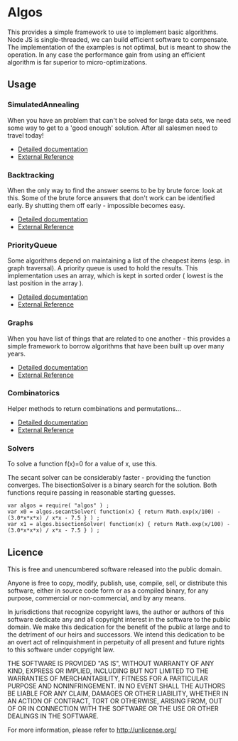 

# Algos

This provides a simple framework to use to implement basic algorithms. Node JS is single-threaded, we
can build efficient software to compensate. The implementation of the examples is not optimal, but is
meant to show the operation. In any case the performance gain from using an efficient algorithm
is far superior to micro-optimizations.


## Usage

### SimulatedAnnealing

When you have an problem that can't be solved for large data sets, we need some way to get to a 'good enough'
solution. After all salesmen need to travel today!

- [Detailed documentation](SimulatedAnnealing.md)
- [External Reference](https://en.wikipedia.org/wiki/Simulated_annealing)

### Backtracking
 
When the only way to find the answer seems to be by brute force: look at this. Some of the brute
force answers that don't work can be identified early. By shutting them off early - impossible 
becomes easy.

- [Detailed documentation](Backtracking.md)
- [External Reference](https://en.wikipedia.org/wiki/Backtracking)

### PriorityQueue
 
Some algorithms depend on maintaining a list of the cheapest items (esp. in graph traversal).
A priority queue is used to hold the results. This implementation uses an array, which is
kept in sorted order ( lowest is the last position in the array ). 

- [Detailed documentation](PriorityQueue.md)
- [External Reference](https://en.wikipedia.org/wiki/Priority_queue)


### Graphs

When you have list of things that are related to one another - this provides a simple framework
to borrow algorithms that have been built up over many years. 

- [Detailed documentation](Graphs.md)
- [External Reference](https://en.wikipedia.org/wiki/Graph_%28mathematics%29)
 
### Combinatorics

Helper methods to return combinations and permutations... 

- [Detailed documentation](Combinatorics.md)
- [External Reference](https://www.mathsisfun.com/combinatorics/combinations-permutations.html)
 
### Solvers
To solve a function f(x)=0 for a value of x, use this. 

The secant solver can be considerably faster - providing the function converges. The
bisectionSolver is a binary search for the solution. Both functions require passing in 
reasonable starting guesses.

```
var algos = require( "algos" ) ;
var x0 = algos.secantSolver( function(x) { return Math.exp(x/100) - (3.0*x*x*x) / x*x - 7.5 } ) ;
var x1 = algos.bisectionSolver( function(x) { return Math.exp(x/100) - (3.0*x*x*x) / x*x - 7.5 } ) ;
```

## Licence 

This is free and unencumbered software released into the public domain.

Anyone is free to copy, modify, publish, use, compile, sell, or
distribute this software, either in source code form or as a compiled
binary, for any purpose, commercial or non-commercial, and by any
means.

In jurisdictions that recognize copyright laws, the author or authors
of this software dedicate any and all copyright interest in the
software to the public domain. We make this dedication for the benefit
of the public at large and to the detriment of our heirs and
successors. We intend this dedication to be an overt act of
relinquishment in perpetuity of all present and future rights to this
software under copyright law.

THE SOFTWARE IS PROVIDED "AS IS", WITHOUT WARRANTY OF ANY KIND,
EXPRESS OR IMPLIED, INCLUDING BUT NOT LIMITED TO THE WARRANTIES OF
MERCHANTABILITY, FITNESS FOR A PARTICULAR PURPOSE AND NONINFRINGEMENT.
IN NO EVENT SHALL THE AUTHORS BE LIABLE FOR ANY CLAIM, DAMAGES OR
OTHER LIABILITY, WHETHER IN AN ACTION OF CONTRACT, TORT OR OTHERWISE,
ARISING FROM, OUT OF OR IN CONNECTION WITH THE SOFTWARE OR THE USE OR
OTHER DEALINGS IN THE SOFTWARE.

For more information, please refer to <http://unlicense.org/>
